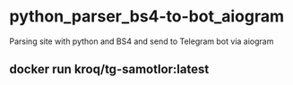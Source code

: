 # python_parser_bs4-to-bot_aiogram
Parsing site with python and BS4 and send to Telegram bot via aiogram

## docker run kroq/tg-samotlor:latest


